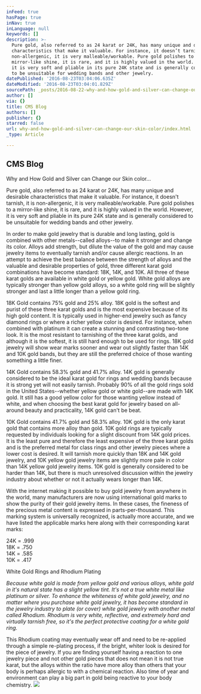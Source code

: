 ```yaml
---
inFeed: true
hasPage: true
inNav: true
inLanguage: null
keywords: []
description: >-
  Pure gold, also referred to as 24 karat or 24K, has many unique and desirable
  characteristics that make it valuable. For instance, it doesn’t tarnish, it is
  non-allergenic, it is very malleable/workable. Pure gold polishes to a
  mirror-like shine, it is rare, and it is highly valued in the world. However,
  it is very soft and pliable in its pure 24K state and is generally considered
  to be unsuitable for wedding bands and other jewelry.
datePublished: '2016-08-23T03:04:06.635Z'
dateModified: '2016-08-23T03:04:01.829Z'
sourcePath: _posts/2016-08-22-why-and-how-gold-and-silver-can-change-our-skin-color.md
author: []
via: {}
title: CMS Blog
authors: []
publisher: {}
starred: false
url: why-and-how-gold-and-silver-can-change-our-skin-color/index.html
_type: Article

---
```

## CMS Blog

Why and How Gold and Silver can Change our Skin color...

Pure gold, also referred to as 24 karat or 24K, has many unique and desirable characteristics that make it valuable. For instance, it doesn't tarnish, it is non-allergenic, it is very malleable/workable. Pure gold polishes to a mirror-like shine, it is rare, and it is highly valued in the world. However, it is very soft and pliable in its pure 24K state and is generally considered to be unsuitable for wedding bands and other jewelry.

In order to make gold jewelry that is durable and long lasting, gold is combined with other metals--called alloys--to make it stronger and change its color. Alloys add strength, but dilute the value of the gold and may cause jewelry items to eventually tarnish and/or cause allergic reactions. In an attempt to achieve the best balance between the strength of alloys and the valuable and desirable properties of gold, three different karat gold combinations have become standard: 18K, 14K, and 10K. All three of these karat golds are available in white gold or yellow gold. White gold alloys are typically stronger than yellow gold alloys, so a white gold ring will be slightly stronger and last a little longer than a yellow gold ring.

18K Gold contains 75% gold and 25% alloy. 18K gold is the softest and purist of these three karat golds and is the most expensive because of its high gold content. It is typically used in higher-end jewelry such as fancy diamond rings or where a richer yellow color is desired. For instance, when combined with platinum it can create a stunning and contrasting two-tone look. It is the most resistant to tarnishing of the three karat golds, and although it is the softest, it is still hard enough to be used for rings. 18K gold jewelry will show wear marks sooner and wear out slightly faster than 14K and 10K gold bands, but they are still the preferred choice of those wanting something a little finer.

14K Gold contains 58.3% gold and 41.7% alloy. 14K gold is generally considered to be the ideal karat gold for rings and wedding bands because it is strong yet will not easily tarnish. Probably 90% of all the gold rings sold in the United States--whether yellow gold or white gold--are made with 14K gold. It still has a good yellow color for those wanting yellow instead of white, and when choosing the best karat gold for jewelry based on all-around beauty and practicality, 14K gold can't be beat.

10K Gold contains 41.7% gold and 58.3% alloy. 10K gold is the only karat gold that contains more alloy than gold. 10K gold rings are typically requested by individuals looking for a slight discount from 14K gold prices. It is the least pure and therefore the least expensive of the three karat golds and is the preferred metal for class rings and other jewelry pieces where a lower cost is desired. It will tarnish more quickly than 18K and 14K gold jewelry, and 10K yellow gold jewelry items are slightly more pale in color than 14K yellow gold jewelry items. 10K gold is generally considered to be harder than 14K, but there is much unresolved discussion within the jewelry industry about whether or not it actually wears longer than 14K.

With the internet making it possible to buy gold jewelry from anywhere in the world, many manufacturers are now using international gold marks to show the purity of their gold jewelry items. In these cases, the fineness of the precious metal content is expressed in parts-per-thousand. This marking system is universally recognized, is actually more accurate, and we have listed the applicable marks here along with their corresponding karat marks:

24K = .999  
18K = .750  
14K = .585  
10K = .417

White Gold Rings and Rhodium Plating

_Because white gold is made from yellow gold and various alloys, white gold in it's natural state has a slight yellow tint. It's not a true white metal like platinum or silver. To enhance the whiteness of white gold jewelry, and no matter where you purchase white gold jewelry, it has become standard in the jewelry industry to plate (or cover) white gold jewelry with another metal called Rhodium. Rhodium is very white, reflective, and extremely hard and virtually tarnish free, so it's the perfect protective coating for a white gold ring._

This Rhodium coating may eventually wear off and need to be re-applied through a simple re-plating process, if the bright, whiter look is desired for the piece of jewelry. If you are finding yourself having a reaction to one jewelry piece and not other gold pieces that does not mean it is not true karat, but the alloys within the ratio have more alloy than others that your body is perhaps allergic to with a chemical reaction. Also time of year and environment can play a big part in gold being reactive to your body chemistry.
![](https://the-grid-user-content.s3-us-west-2.amazonaws.com/74067550-e30a-4d14-8ac3-353416bde2f1.jpg)